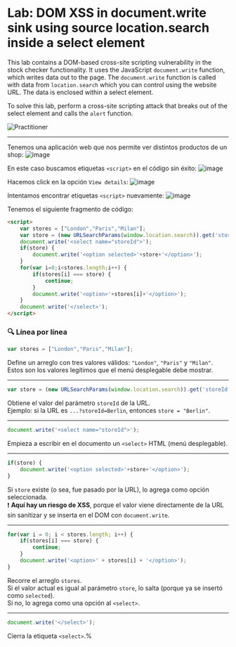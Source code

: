 # Lab: DOM XSS in document.write sink using source location.search inside a select element

This lab contains a DOM-based cross-site scripting vulnerability in the stock checker functionality. It uses the JavaScript `document.write` function, which writes data out to the page. The `document.write` function is called with data from `location.search` which you can control using the website URL. The data is enclosed within a select element.

To solve this lab, perform a cross-site scripting attack that breaks out of the select element and calls the `alert` function.  

![Practitioner](https://img.shields.io/badge/level-Practitioner-blue)


---

Tenemos una aplicación web que nos permite ver distintos productos de un shop:
![image](https://github.com/user-attachments/assets/e0f1fb0d-6d0b-4f4d-99e3-4d1ea9b189f7)

En este caso buscamos etiquetas `<script>` en el código sin éxito:
![image](https://github.com/user-attachments/assets/d942cdcc-af38-4cbe-91a6-3c2d52bd5147)

Hacemos click en la opción `View details`:
![image](https://github.com/user-attachments/assets/19a2816f-93c3-4fcc-9d05-9de39de29fa3)

Intentamos encontrar etiquetas `<script>` nuevamente:
![image](https://github.com/user-attachments/assets/e6b1f4b8-6169-435a-9049-d45d1376e32a)

Tenemos el siguiente fragmento de código:
```html
<script>
    var stores = ["London","Paris","Milan"];
    var store = (new URLSearchParams(window.location.search)).get('storeId');
    document.write('<select name="storeId">');
    if(store) {
        document.write('<option selected>'+store+'</option>');
    }
    for(var i=0;i<stores.length;i++) {
        if(stores[i] === store) {
            continue;
        }
        document.write('<option>'+stores[i]+'</option>');
    }
    document.write('</select>');
</script>
```

### 🔍 Línea por línea

```javascript
var stores = ["London","Paris","Milan"];
```

Define un arreglo con tres valores válidos: `"London"`, `"Paris"` y `"Milan"`.  
Estos son los valores legítimos que el menú desplegable debe mostrar.

---

```javascript
var store = (new URLSearchParams(window.location.search)).get('storeId');
```

Obtiene el valor del parámetro `storeId` de la URL.  
Ejemplo: si la URL es `...?storeId=Berlin`, entonces `store = "Berlin"`.

---

```javascript
document.write('<select name="storeId">');
```

Empieza a escribir en el documento un `<select>` HTML (menú desplegable).

---

```javascript
if(store) {
    document.write('<option selected>'+store+'</option>');
}
```

Si `store` existe (o sea, fue pasado por la URL), lo agrega como opción seleccionada.  
❗️ **Aquí hay un riesgo de XSS**, porque el valor viene directamente de la URL sin sanitizar y se inserta en el DOM con `document.write`.

---

```javascript
for(var i = 0; i < stores.length; i++) {
    if(stores[i] === store) {
        continue;
    }
    document.write('<option>' + stores[i] + '</option>');
}
```

Recorre el arreglo `stores`.  
Si el valor actual es igual al parámetro `store`, lo salta (porque ya se insertó como `selected`).  
Si no, lo agrega como una opción al `<select>`.

---

```javascript
document.write('</select>');
```

Cierra la etiqueta `<select>`.%      




